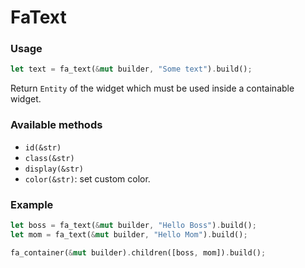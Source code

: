 # FaText

### Usage
```rust
let text = fa_text(&mut builder, "Some text").build();
```
Return `Entity` of the widget which must be used inside a containable widget.

### Available methods
- `id(&str)`
- `class(&str)`
- `display(&str)`
- `color(&str)`: set custom color.

### Example
```rust
let boss = fa_text(&mut builder, "Hello Boss").build();
let mom = fa_text(&mut builder, "Hello Mom").build();

fa_container(&mut builder).children([boss, mom]).build();
```
